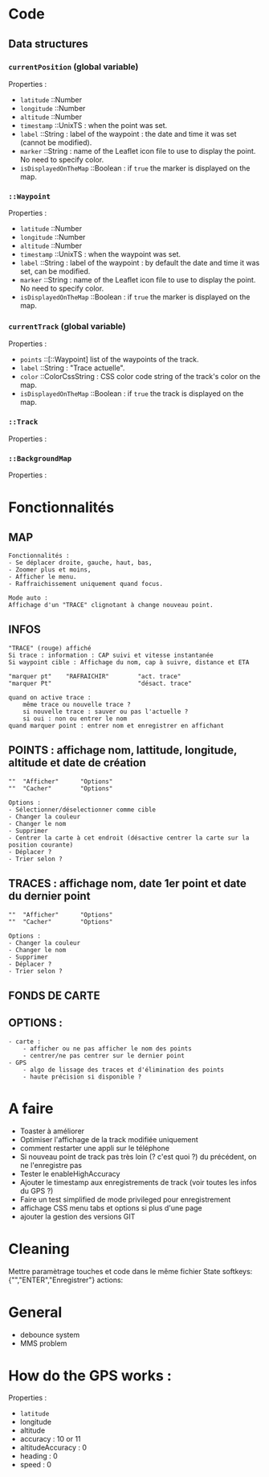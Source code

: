 # Code

## Data structures

### `currentPosition` (global variable)

Properties :
 - `latitude` ::Number
 - `longitude` ::Number
 - `altitude` ::Number
 - `timestamp` ::UnixTS : when the point was set.
 - `label` ::String : label of the waypoint : the date and time it was set (cannot be modified).
 - `marker` ::String : name of the Leaflet icon file to use to display the point. No need to specify color.
 - `isDisplayedOnTheMap` ::Boolean : if `true` the marker is displayed on the map.
 
### `::Waypoint`

Properties :
 - `latitude` ::Number
 - `longitude` ::Number
 - `altitude` ::Number
 - `timestamp` ::UnixTS : when the waypoint was set.
 - `label` ::String : label of the waypoint : by default the date and time it was set, can be modified.
 - `marker` ::String : name of the Leaflet icon file to use to display the point. No need to specify color.
 - `isDisplayedOnTheMap` ::Boolean : if `true` the marker is displayed on the map.
 
### `currentTrack` (global variable)

Properties :
 - `points` ::[::Waypoint] list of the waypoints of the track.
 - `label` ::String : "Trace actuelle".
 - `color` ::ColorCssString : CSS color code string of the track's color on the map.
 - `isDisplayedOnTheMap` ::Boolean : if `true` the track is displayed on the map.
 
### `::Track`

Properties :

 
### `::BackgroundMap`

Properties :


# Fonctionnalités

## MAP 
	Fonctionnalités :
	- Se déplacer droite, gauche, haut, bas, 
	- Zoomer plus et moins,
	- Afficher le menu.
	- Raffraichissement uniquement quand focus.
	
	Mode auto :
	Affichage d'un "TRACE" clignotant à change nouveau point.

## INFOS

	"TRACE" (rouge) affiché 
	Si trace : information : CAP suivi et vitesse instantanée
	Si waypoint cible : Affichage du nom, cap à suivre, distance et ETA

	"marquer pt" 	"RAFRAICHIR"		"act. trace"
	"marquer Pt" 						"désact. trace"

	quand on active trace : 
		même trace ou nouvelle trace ?
		si nouvelle trace : sauver ou pas l'actuelle ?
		si oui : non ou entrer le nom
	quand marquer point : entrer nom et enregistrer en affichant

## POINTS : affichage nom, lattitude, longitude, altitude et date de création

	"" 	"Afficher"		"Options"
	"" 	"Cacher"		"Options"
	
	Options :
	- Sélectionner/déselectionner comme cible
	- Changer la couleur
	- Changer le nom
	- Supprimer
	- Centrer la carte à cet endroit (désactive centrer la carte sur la position courante)
	- Déplacer ?
	- Trier selon ?
	

## TRACES : affichage nom, date 1er point et date du dernier point 

	"" 	"Afficher"		"Options"
	"" 	"Cacher"		"Options"
	
	Options :
	- Changer la couleur
	- Changer le nom
	- Supprimer
	- Déplacer ?
	- Trier selon ?

## FONDS DE CARTE

## OPTIONS :
	- carte :
		- afficher ou ne pas afficher le nom des points
		- centrer/ne pas centrer sur le dernier point
	- GPS
		- algo de lissage des traces et d'élimination des points
		- haute précision si disponible ?
		
# A faire

- Toaster à améliorer
- Optimiser l'affichage de la track modifiée uniquement
- comment restarter une appli sur le téléphone
- Si nouveau point de track pas très loin (? c'est quoi ?) du précédent, on ne l'enregistre pas
- Tester le enableHighAccuracy
- Ajouter le timestamp aux enregistrements de track (voir toutes les infos du GPS ?)
- Faire un test simplified de mode privileged pour enregistrement
- affichage CSS menu tabs et options si plus d'une page
- ajouter la gestion des versions GIT

# Cleaning
Mettre paramètrage touches et code dans le même fichier
State
	softkeys:	{"","ENTER","Enregistrer"}
	actions:
	
# General
- debounce system
- MMS problem

# How do the GPS works :

Properties :
- `latitude`
- longitude
- altitude
- accuracy : 10 or 11
- altitudeAccuracy : 0
- heading : 0
- speed : 0

	
